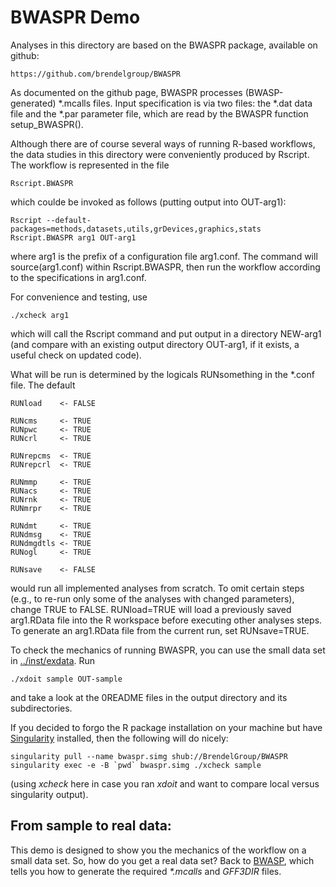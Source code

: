 # BWASPR Demo

Analyses in this directory are based on the BWASPR package, available on github:

	https://github.com/brendelgroup/BWASPR

As documented on the github page, BWASPR processes (BWASP-generated) *.mcalls
files.
Input specification is via two files: the *.dat data file and the *.par
parameter file, which are read by the BWASPR function setup_BWASPR().

Although there are of course several ways of running R-based workflows, the data
studies in this directory were conveniently produced by Rscript.
The workflow is represented in the file

	Rscript.BWASPR

which coulde be invoked as follows (putting output into OUT-arg1):

	Rscript --default-packages=methods,datasets,utils,grDevices,graphics,stats  Rscript.BWASPR arg1 OUT-arg1

where arg1 is the prefix of a configuration file arg1.conf.
The command will source(arg1.conf) within Rscript.BWASPR, then run the workflow
according to the specifications in arg1.conf.

For convenience and testing, use

	./xcheck arg1

which will call the Rscript command and put output in a directory NEW-arg1 (and
compare with an existing output directory OUT-arg1, if it exists, a useful check
on updated code).

What will be run is determined by the logicals RUNsomething in the *.conf file.
The default

	RUNload    <- FALSE

	RUNcms     <- TRUE
	RUNpwc     <- TRUE
	RUNcrl     <- TRUE

	RUNrepcms  <- TRUE
	RUNrepcrl  <- TRUE

	RUNmmp     <- TRUE
	RUNacs     <- TRUE
	RUNrnk     <- TRUE
	RUNmrpr    <- TRUE

	RUNdmt     <- TRUE
	RUNdmsg    <- TRUE
	RUNdmgdtls <- TRUE
	RUNogl     <- TRUE

	RUNsave    <- FALSE

would run all implemented analyses from scratch.
To omit certain steps (e.g., to re-run only some of the analyses with changed
parameters), change TRUE to FALSE.
RUNload=TRUE will load a previously saved arg1.RData file into the R workspace
before executing other analyses steps.
To generate an arg1.RData file from the current run, set RUNsave=TRUE.

To check the mechanics of running BWASPR, you can use the small data set in
[../inst/exdata](../inst/extdata).
Run

	./xdoit sample OUT-sample

and take a look at the 0README files in the output directory and its
subdirectories.

If you decided to forgo the R package installation on your machine but have
[Singularity](https://www.sylabs.io/docs/) installed, then the following will do
nicely:

	singularity pull --name bwaspr.simg shub://BrendelGroup/BWASPR
	singularity exec -e -B `pwd` bwaspr.simg ./xcheck sample

(using _xcheck_ here in case you ran _xdoit_ and want to compare local versus
singularity output).

## From sample to real data:
This demo is designed to show you the mechanics of the workflow on a small
data set.
So, how do you get a real data set?
Back to [BWASP](https://github.com/brendelgroup/BWASP), which tells you how to
generate the required _*.mcalls_ and _GFF3DIR_ files.
